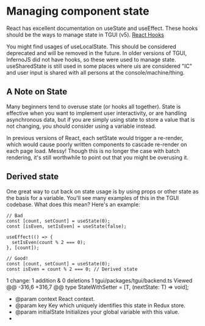 # Managing component state

React has excellent documentation on useState and useEffect. These hooks should be the ways to manage state in TGUI (v5).
[React Hooks](https://react.dev/learn/state-a-components-memory)

You might find usages of useLocalState. This should be considered deprecated and will be removed in the future. In older versions of TGUI, InfernoJS did not have hooks, so these were used to manage state. useSharedState is still used in some places where uis are considered "IC" and user input is shared with all persons at the console/machine/thing.

## A Note on State

Many beginners tend to overuse state (or hooks all together). State is effective when you want to implement user interactivity, or are handling asynchronous data, but if you are simply using state to store a value that is not changing, you should consider using a variable instead.

In previous versions of React, each setState would trigger a re-render, which would cause poorly written components to cascade re-render on each page load. Messy! Though this is no longer the case with batch rendering, it's still worthwhile to point out that you might be overusing it.

## Derived state

One great way to cut back on state usage is by using props or other state as the basis for a variable. You'll see many examples of this in the TGUI codebase. What does this mean? Here's an example:

```tsx
// Bad
const [count, setCount] = useState(0);
const [isEven, setIsEven] = useState(false);

useEffect(() => {
  setIsEven(count % 2 === 0);
}, [count]);

// Good!
const [count, setCount] = useState(0);
const isEven = count % 2 === 0; // Derived state
```
1 change: 1 addition & 0 deletions 1
tgui/packages/tgui/backend.ts
Viewed
@@ -316,6 +316,7 @@ type StateWithSetter<T> = [T, (nextState: T) => void];
 * @param context React context.
 * @param key Key which uniquely identifies this state in Redux store.
 * @param initialState Initializes your global variable with this value.
 *

